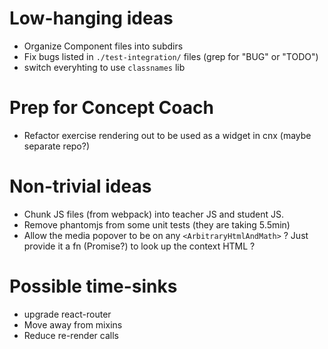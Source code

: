 # Low-hanging ideas

- Organize Component files into subdirs
- Fix bugs listed in `./test-integration/` files (grep for "BUG" or "TODO")
- switch everyhting to use `classnames` lib

# Prep for Concept Coach

- Refactor exercise rendering out to be used as a widget in cnx (maybe separate repo?)

# Non-trivial ideas

- Chunk JS files (from webpack) into teacher JS and student JS.
- Remove phantomjs from some unit tests (they are taking 5.5min)
- Allow the media popover to be on any `<ArbitraryHtmlAndMath>` ? Just provide it a fn (Promise?) to look up the context HTML ?

# Possible time-sinks

- upgrade react-router
- Move away from mixins
- Reduce re-render calls

